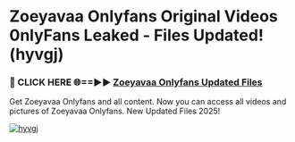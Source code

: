 # Zoeyavaa Onlyfans Original Videos 0nlyFans Leaked - Files Updated! (hyvgj)

<h3>🔴 CLICK HERE 🌐==►► <a href="https://tinyurl.com/3hn5wdd3" rel="nofollow">Zoeyavaa Onlyfans Updated Files</a></h3>

Get Zoeyavaa Onlyfans and all content. Now you can access all videos and pictures of Zoeyavaa Onlyfans. New Updated Files 2025!

[![hyvgj](https://i.imgur.com/4HnBqBT.gif)](https://tinyurl.com/3hn5wdd3)
